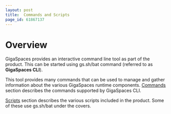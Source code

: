 ```yaml
---
layout: post
title:  Commands and Scripts
page_id: 61867137
---
```


# Overview

GigaSpaces provides an interactive command line tool as part of the product. This can be started using gs.sh/bat command (referred to as **GigaSpaces CLI**).

This tool provides many commands that can be used to manage and gather information about the various GigaSpaces runtime components. [Commands](/xap96/commands.html) section describes the commands supported by GigaSpaces CLI.

[Scripts](/xap96/scripts.html) section describes the various scripts included in the product. Some of these use gs.sh/bat under the covers.

